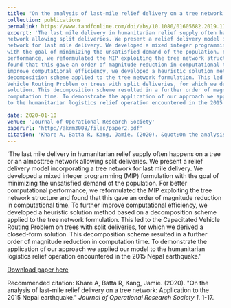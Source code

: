 ```yaml
---
title: "On the analysis of last-mile relief delivery on a tree network: Application to the 2015 Nepal earthquake"
collection: publications
permalink: https://www.tandfonline.com/doi/abs/10.1080/01605682.2019.1708824
excerpt: 'The last mile delivery in humanitarian relief supply often happens on a tree or an almosttree
network allowing split deliveries. We present a relief delivery model incorporating a tree
network for last mile delivery. We developed a mixed integer programming (MIP) formulation
with the goal of minimizing the unsatisfied demand of the population. For better computational
performance, we reformulated the MIP exploiting the tree network structure and
found that this gave an order of magnitude reduction in computational time. To further
improve computational efficiency, we developed a heuristic solution method based on a
decomposition scheme applied to the tree network formulation. This led to the Capacitated
Vehicle Routing Problem on trees with split deliveries, for which we derived a closed-form
solution. This decomposition scheme resulted in a further order of magnitude reduction in
computation time. To demonstrate the application of our approach we applied our model
to the humanitarian logistics relief operation encountered in the 2015 Nepal earthquake.'

date: 2020-01-10
venue: 'Journal of Operational Research Society'
paperurl: 'http://akrm3008/files/paper2.pdf'
citation: 'Khare A, Batta R, Kang, Jamie. (2020). &quot;On the analysis of last-mile relief delivery on a tree network: Application to the 2015 Nepal earthquake.&quot; <i>Journal of Operational Research Society 1</i>. 1-17.'
---
```

'The last mile delivery in humanitarian relief supply often happens on a tree or an almosttree
network allowing split deliveries. We present a relief delivery model incorporating a tree
network for last mile delivery. We developed a mixed integer programming (MIP) formulation
with the goal of minimizing the unsatisfied demand of the population. For better computational
performance, we reformulated the MIP exploiting the tree network structure and
found that this gave an order of magnitude reduction in computational time. To further
improve computational efficiency, we developed a heuristic solution method based on a
decomposition scheme applied to the tree network formulation. This led to the Capacitated
Vehicle Routing Problem on trees with split deliveries, for which we derived a closed-form
solution. This decomposition scheme resulted in a further order of magnitude reduction in
computation time. To demonstrate the application of our approach we applied our model
to the humanitarian logistics relief operation encountered in the 2015 Nepal earthquake.'

[Download paper here](http://akrm3008/files/paper2.pdf)

Recommended citation: Khare A, Batta R, Kang, Jamie.  (2020). "On the analysis of last-mile relief delivery on a tree network: Application to the 2015 Nepal earthquake." <i>Journal of Operational Research Society 1</i>. 1-17.
